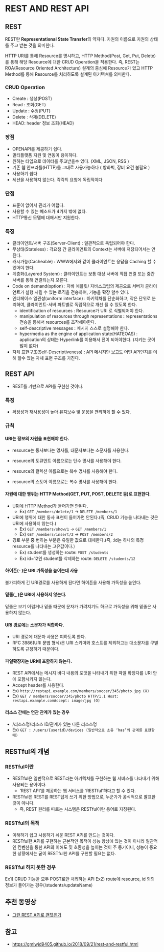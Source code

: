 # REST AND REST API



## REST

REST란 **Representational State Transfer**의 약자다. 자원의 이름으로 자원의 상태를 주고 받는 것을 의미힌다.  

HTTP URI를 통해 Resource를 명시하고, HTTP Method(Post, Get, Put, Delete)를 통해 해당 Resource에 대한 CRUD Operation을 적용한다. 즉, REST는 ROA(Resource Oriented Architecture) 설계의 중심에 Resource가 있고 HTTP Method를 통해 Resource를 처리하도록 설계된 아키텍쳐를 의미한다.

### CRUD Operation

- Create : 생성(POST)
- Read : 조회(GET)
- Update : 수정(PUT)
- Delete : 삭제(DELETE)
- HEAD: header 정보 조회(HEAD)



### 장점

- OPENAPI를 제공하기 쉽다.
- 멀티플랫폼 지원 및 연동이 용이하다.
- 원하는 타입으로 데이터를 주고받을수 있다. (XML, JSON, RSS )
- 기존 웹 인프라를(HTTP)를 그대로 사용가능하다 ( 방화벽, 장비 요건 불필요 )
- 사용하기 쉽다
- 세션을 사용하지 않는다. 각각의 요청에 독립적이다



### 단점

- 표준이 없어서 관리가 어렵다.
- 사용할 수 있는 메소드가 4가지 밖에 없다.
- HTTP통신 모델에 대해서만 지원한다.



### 특징

- 클라이언트/서버 구조(Server-Client) : 일관적으로 독립되어야 한다.
- 무상태(Stateless) : 각요청 간 클라이언트의 Context는 서버에 저장되어서는 안 된다.
- 캐시가능(Cacheable) : WWW에서와 같이 클라이언트는 응답을 Caching 할 수 있어야 한다.
- 계층화(Layered System) : 클라이언트는 보통 대상 서버에 직접 연결 또는 중간 서버를 통해 연결되는지 모른다.
- Code on demand(option) : 자바 애플릿/ 자바스크립의 제공으로 서버가 클라이언트가 실행 시킬 수 있는 로직을 전송하여, 기능을 확장 할수 있다.
- 인터페이스 일관성(uniform interface) : 아키텍처를 단순화하고, 작은 단위로 분리하여, 클라이언트-서버 파트별로 독립적으로 개선 될 수 있도록 한다.
  - identification of resources : Resource가 URI 로 식별되어야 한다.
  - manipulation of resources through representations : representations 전송을 통해서 resources를 조작해야한다.
  - self-descriptive messages : 메시지 스스로 설명해야 한다.
  - hypermedia as the engine of application state(HATEOAS) : application의 상태는 Hyperlink를 이용해서 전이 되어야한다. (지키는 곳이 많이 없다)
- 자체 표현구조(Self-Descriptiveness) : API 메시지만 보고도 어떤 API인지를 이해 할수 있는 자체 표현 구조를 가진다.



## REST API

- REST를 기반으로 API를 구현한 것이다.



### 특징

- 확장성과 재사용성이 높아 유지보수 및 운용을 편리하게 할 수 있다.



### **규칙**

#### URI는 정보의 자원을 표현해야 한다.

- resource는 동사보다는 명사를, 대문자보다는 소문자를 사용한다.

- resource의 도큐먼트 이름으로는 단수 명사를 사용해야 한다.

- resource의 컬렉션 이름으로는 복수 명사를 사용해야 한다.

- resource의 스토어 이름으로는 복수 명사를 사용해야 한다.

  

#### 자원에 대한 행위는 HTTP Method(GET, PUT, POST, DELETE 등)로 표현한다.

- URI에 HTTP Method가 들어가면 안된다.
  - Ex) `GET /members/delete/1` -> `DELETE /members/1`
- URI에 행위에 대한 동사 표현이 들어가면 안된다.(즉, CRUD 기능을 나타내는 것은 URI에 사용하지 않는다.)
  - Ex) `GET /members/show/1` -> `GET /members/1`
  - Ex) `GET /members/insert/2` -> `POST /members/2`
- 경로 부분 중 변하는 부분은 유일한 값으로 대체한다.(즉, :id는 하나의 특정 resource를 나타내는 고유값이다.)
  - Ex) student를 생성하는 route: `POST /students`
  - Ex) id=12인 student를 삭제하는 route: `DELETE /students/12`



#### 하이픈(- )은 URI 가독성을 높이는데 사용

불가피하게 긴 URI경로를 사용하게 된다면 하이픈을 사용해 가독성을 높인다.



#### 밑줄(_ )은 URI에 사용하지 않는다.

밑줄은 보기 어렵거나 밑줄 때문에 문자가 가려지기도 하므로 가독성을 위해 밑줄은 사용하지 않는다.



#### URI 경로에는 소문자가 적합하다.

- URI 경로에 대문자 사용은 피하도록 한다.
- RFC 3986(URI 문법 형식)은 URI 스키마와 호스트를 제외하고는 대소문자를 구별하도록 규정하기 때문이다.



#### 파일확장자는 URI에 포함하지 않는다.

- REST API에서는 메시지 바디 내용의 포맷을 나타내기 위한 파일 확장자를 URI 안에 포함시키지 않는다.
- Accept header를 사용한다.
- Ex) `http://restapi.example.com/members/soccer/345/photo.jpg (X)`
- Ex) `GET / members/soccer/345/photo HTTP/1.1 Host: restapi.example.comAccept: image/jpg (O)`



#### 리소스 간에는 연관 관계가 있는 경우

- /리소스명/리소스 ID/관계가 있는 다른 리소스명
- Ex) `GET : /users/{userid}/devices (일반적으로 소유 ‘has’의 관계를 표현할 때)`



## RESTful의 개념

### RESTful이란

- RESTful은 일반적으로 REST라는 아키텍처를 구현하는 웹 서비스를 나타내기 위해 사용되는 용어이다.
  - ‘REST API’를 제공하는 웹 서비스를 ‘RESTful’하다고 할 수 있다.
- RESTful은 REST를 REST답게 쓰기 위한 방법으로, 누군가가 공식적으로 발표한 것이 아니다.
  - 즉, REST 원리를 따르는 시스템은 RESTful이란 용어로 지칭된다.



### RESTful의 목적

- 이해하기 쉽고 사용하기 쉬운 REST API를 만드는 것이다.
- RESTful한 API를 구현하는 근본적인 목적이 성능 향상에 있는 것이 아니라 일관적인 컨벤션을 통한 API의 이해도 및 호환성을 높이는 것이 주 동기이니, 성능이 중요한 상황에서는 굳이 RESTful한 API를 구현할 필요는 없다.



### RESTful 하지 못한 경우

Ex1) CRUD 기능을 모두 POST로만 처리하는 API
Ex2) route에 resource, id 외의 정보가 들어가는 경우(/students/updateName)



## 추천 동영상

- [그런 REST API로 괜찮은가](https://www.youtube.com/watch?v=RP_f5dMoHFc&t=222s)



## 참고

- https://gmlwjd9405.github.io/2018/09/21/rest-and-restful.html